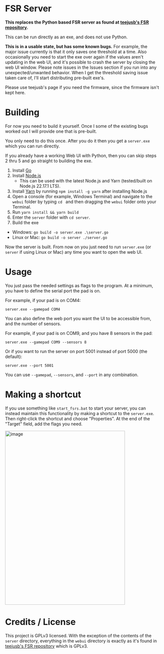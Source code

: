 # FSR Server

**This replaces the Python based FSR server as found at [teejusb's FSR repository](https://github.com/teejusb/fsr).** 

This can be run directly as an exe, and does not use Python.

**This is in a usable state, but has some known bugs.** For example, the major issue currently is that it only saves one threshold at a time. Also occasionally you need to start the exe over again if the values aren't updating in the web UI, and it's possible to crash the server by closing the web UI window. Please note issues in the Issues section if you run into any unexpected/unwanted behavior. When I get the threshold saving issue taken care of, I'll start distributing pre-built exe's.

Please use teejusb's page if you need the firmware, since the firmware isn't kept here.

# Building

For now you need to build it yourself. Once I some of the existing bugs worked out I will provide one that is pre-built.

You only need to do this once. After you do it then you get a `server.exe` which you can run directly.

If you already have a working Web UI with Python, then you can skip steps 2 thru 5 and go straight to building the exe.

1.  Install [Go](https://go.dev/doc/install)
2.  Install [Node.js](https://nodejs.org/en/download)
    -   This can be used with the latest Node.js and Yarn (tested/built on Node.js 22.17.1 LTS).
3.  Install [Yarn](https://classic.yarnpkg.com/en/docs/install#windows-stable)  by running `npm install -g yarn` after installing Node.js
4.  Open a console (for example, Windows Terminal) and navigate to the `webui` folder by typing `cd ` and then dragging the `webui` folder onto your Terminal.
5.  Run `yarn install && yarn build`
6.  Enter the `server` folder with `cd server`.
7.  Build the exe
   -  Windows: `go build -o server.exe .\server.go`
   -  Linux or Mac: `go build -o server ./server.go`

Now the server is built. From now on you just need to run `server.exe` (or `server` if using Linux or Mac) any time you want to open the web UI.

# Usage

You just pass the needed settings as flags to the program. At a minimum, you have to define the serial port the pad is on.

For example, if your pad is on COM4:

`server.exe --gamepad COM4`

You can also define the web port you want the UI to be accessible from, and the number of sensors.

For example, if your pad is on COM9, and you have 8 sensors in the pad:

`server.exe --gamepad COM9 --sensors 8`

Or if you want to run the server on port 5001 instead of port 5000 (the default):

`server.exe --port 5001`

You  can use `--gamepad`, `--sensors`, and `--port` in any combination.

# Making a shortcut

If you use something like `start_fsrs.bat` to start your server, you can instead maintain this functionality by making a shortcut to the `server.exe`. Then right-click the shortcut and choose "Properties". At the end of the "Target" field, add the flags you need.

<img width="390" height="566" alt="image" src="https://github.com/user-attachments/assets/0c914ac9-6735-4c81-9d8f-b03ad17d3ace" />

# Credits / License

This project is GPLv3 licensed. With the exception of the contents of the `server` directory, everything in the `webui` directory is exactly as it's found in [teejusb's FSR repository](https://github.com/teejusb/fsr) which is GPLv3.
